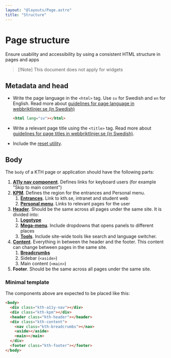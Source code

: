 ```yaml
---
layout: "@layouts/Page.astro"
title: "Structure"
---
```


# Page structure

<p class="lead">Ensure usability and accessibility by using a consistent HTML structure in pages and apps</p>

> [!Note] This document does not apply for widgets

## Metadata and head

- Write the page language in the `<html>` tag. Use `sv` for Swedish and `en` for English. Read more about [guidelines for page language in webbriktlinjer.se (in Swedish)](https://webbriktlinjer.se/riktlinjer/141-ange-sidans-sprak-i-koden/)

  ```html
  <html lang="sv"></html>
  ```

- Write a relevant page title using the `<title>` tag. Read more about [guidelines for page titles in webbriktlinjer.se (in Swedish)](https://webbriktlinjer.se/riktlinjer/135-skriv-beskrivande-sidtitlar/).

- Include the [reset utility](../utils/reset).

## Body

The `body` of a KTH page or application should have the following parts:

1. [**A11y nav component**](../components/a11y-nav). Defines links for keyboard users (for example "Skip to main content")
2. [**KPM**](../components/kpm). Defines the region for the entrances and Personal menu.
   1. [**Entrances**](../components/kpm__entrances). Link to kth.se, intranet and student web
   2. [**Personal menu**](../components/kpm__personal-menu). Links to relevant pages for the user
3. [**Header**](../components/header). Should be the same across all pages under the same site. It is divided into:
   1. [**Logotype**](../components/logotype)
   2. [**Mega-menu**](../components/header__mega-menu). Include dropdowns that opens panels to different places
   3. [**Tools**](../components/header__tools). Include site-wide tools like search and language switcher.
4. [**Content**](../components/content). Everything in between the header and the footer. This content can change between pages in the same site.
   1. [**Breadcrumbs**](../components/breadcrumbs)
   2. Sidebar (`<aside>`)
   3. Main content (`<main>`)
5. **Footer**. Should be the same across all pages under the same site.

### Minimal template

The components above are expected to be placed like this:

```html
<body>
  <div class="kth-a11y-nav"></div>
  <div class="kth-kpm"></div>
  <header class="kth-header"></header>
  <div class="kth-content">
    <nav class="kth-breadcrumbs"></nav>
    <aside></aside>
    <main></main>
  </div>
  <footer class="kth-footer"></footer>
</body>
```

